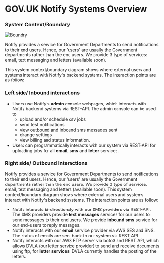 # GOV.UK Notify Systems Overview


### System Context/Boundary
![Boundry](https://drive.google.com/uc?id=0B4iP55OVXryoSDZnVlIwdlJxWU0)

Notify provides a service for Government Departments to send notifications to their end users. Hence, our 'users' are usually the Government departments rather than the end users. We provide 3 type of services: email, text messaging and letters (available soon).  

This system context/boundary diagram shows where external users and systems interact with Notify's backend systems. The interaction points are as follow:

### Left side/ Inbound interactions
* Users use Notify's **admin** console webpages, which interacts with Notify backend systems via REST-API. The admin console can be used to 
    - upload and/or schedule csv jobs
    - send test notifications
    - view outbound and inbound sms messages sent
    - change settings 
    - view billing and status information. 
* Users can programmatically interacts with our system via REST-API for uploading jobs for all **email**, **sms** and **letter** services. 

### Right side/ Outbound Interactions
Notify provides a service for Government Departments to send notifications to their end users. Hence, our 'users' are usually the Government departments rather than the end users. We provide 3 type of services: email, text messaging and letters (available soon).
This system context/boundary diagram shows where external users and systems interact with Notify's backend systems. The interaction points are as follow:


* Notify interacts bi-directionaly with our SMS providers via REST-API. The SMS providers provide **text messages** services for our users to send messages to their end users. We provide **inbound sms** service for our end-users to reply messages. 
* Notify interacts with our **email** service provider via AWS SES and SNS. The status of emails are sent back to our system via REST API
* Notify interacts with our AWS FTP server via boto3 and REST API, which allows DVLA (our letter service provider) to send and receive documents using ftp, for **letter services**. DVLA currently handles the posting of the letters. 


